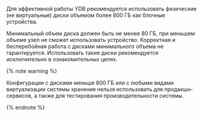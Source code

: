 Для эффективной работы YDB рекомендуется использовать физические (не виртуальные) диски объемом более 800 ГБ как блочные устройства.

Минимальный объем диска должен быть не менее 80 ГБ, при меньшем объеме узел не сможет использовать устройство. Корректная и бесперебойная работа с дисками минимального объема не гарантируется. Использовать такие диски рекомендуется исключительно в ознакомительных целях.

{% note warning %}

Конфигурации с дисками меньше 800 ГБ или с любыми видами виртуализации системы хранения нельзя использовать для продакшн-сервисов, а также для тестирования производительности системы.

{% endnote %}
